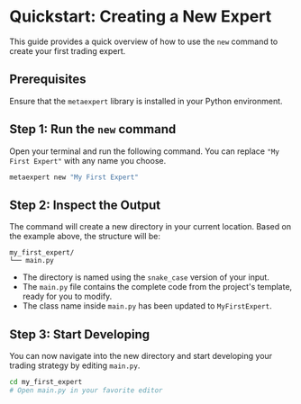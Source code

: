 # Quickstart: Creating a New Expert

This guide provides a quick overview of how to use the `new` command to create your first trading expert.

## Prerequisites

Ensure that the `metaexpert` library is installed in your Python environment.

## Step 1: Run the `new` command

Open your terminal and run the following command. You can replace `"My First Expert"` with any name you choose.

```sh
metaexpert new "My First Expert"
```

## Step 2: Inspect the Output

The command will create a new directory in your current location. Based on the example above, the structure will be:

```
my_first_expert/
└── main.py
```

- The directory is named using the `snake_case` version of your input.
- The `main.py` file contains the complete code from the project's template, ready for you to modify.
- The class name inside `main.py` has been updated to `MyFirstExpert`.

## Step 3: Start Developing

You can now navigate into the new directory and start developing your trading strategy by editing `main.py`.

```sh
cd my_first_expert
# Open main.py in your favorite editor
```
